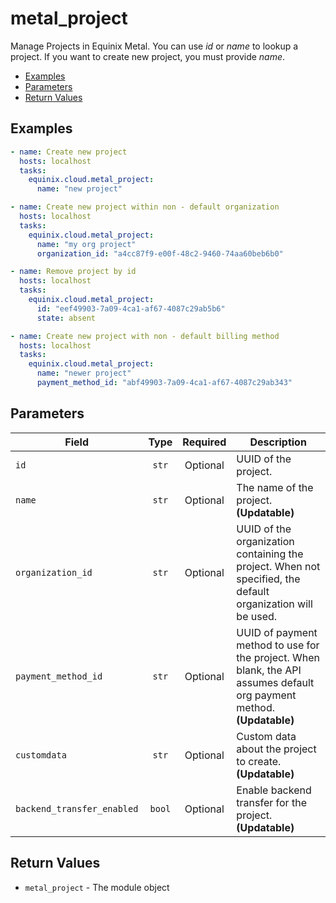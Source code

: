 # metal_project

Manage Projects in Equinix Metal. You can use *id* or *name* to lookup a project. If you want to create new project, you must provide *name*.


- [Examples](#examples)
- [Parameters](#parameters)
- [Return Values](#return-values)

## Examples

```yaml
- name: Create new project
  hosts: localhost
  tasks:
    equinix.cloud.metal_project:
      name: "new project"

```

```yaml
- name: Create new project within non - default organization
  hosts: localhost
  tasks:
    equinix.cloud.metal_project:
      name: "my org project"
      organization_id: "a4cc87f9-e00f-48c2-9460-74aa60beb6b0"

```

```yaml
- name: Remove project by id
  hosts: localhost
  tasks:
    equinix.cloud.metal_project:
      id: "eef49903-7a09-4ca1-af67-4087c29ab5b6"
      state: absent

```

```yaml
- name: Create new project with non - default billing method
  hosts: localhost
  tasks:
    equinix.cloud.metal_project:
      name: "newer project"
      payment_method_id: "abf49903-7a09-4ca1-af67-4087c29ab343"

```










## Parameters

| Field     | Type | Required | Description                                                                  |
|-----------|------|----------|------------------------------------------------------------------------------|
| `id` | <center>`str`</center> | <center>Optional</center> | UUID of the project.   |
| `name` | <center>`str`</center> | <center>Optional</center> | The name of the project.  **(Updatable)** |
| `organization_id` | <center>`str`</center> | <center>Optional</center> | UUID of the organization containing the project. When not specified, the default organization will be used.   |
| `payment_method_id` | <center>`str`</center> | <center>Optional</center> | UUID of payment method to use for the project. When blank, the API assumes default org payment method.  **(Updatable)** |
| `customdata` | <center>`str`</center> | <center>Optional</center> | Custom data about the project to create.  **(Updatable)** |
| `backend_transfer_enabled` | <center>`bool`</center> | <center>Optional</center> | Enable backend transfer for the project.  **(Updatable)** |






## Return Values

- `metal_project` - The module object


